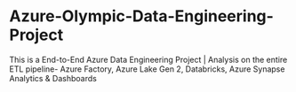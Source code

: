# Azure-Olympic-Data-Engineering-Project
This is a End-to-End Azure Data Engineering Project | Analysis on the entire ETL pipeline- Azure Factory, Azure Lake Gen 2, Databricks, Azure Synapse Analytics &amp; Dashboards
